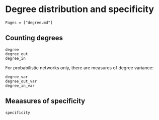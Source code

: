 # Degree distribution and specificity

~~~@index
Pages = ["degree.md"]
~~~

## Counting degrees

~~~@docs
degree
degree_out
degree_in
~~~

For probabilistic networks only, there are measures of degree variance:

~~~@docs
degree_var
degree_out_var
degree_in_var
~~~

## Meaasures of specificity

~~~@docs
specificity
~~~

